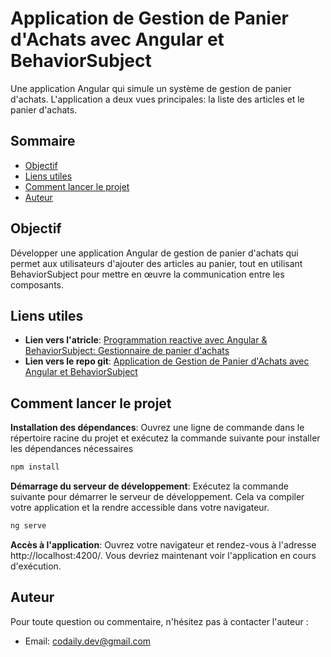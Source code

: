 # Application de Gestion de Panier d'Achats avec Angular et BehaviorSubject

Une application Angular qui simule un système de gestion de panier d'achats. L'application a deux vues principales: la liste des articles et le panier d'achats.

## Sommaire

- [Objectif](#objectif)
- [Liens utiles](#liens-utiles)
- [Comment lancer le projet](#comment-lancer-le-projet)
- [Auteur](#auteur)

## Objectif

Développer une application Angular de gestion de panier d'achats qui permet aux utilisateurs d'ajouter des articles au panier, tout en utilisant BehaviorSubject pour mettre en œuvre la communication entre les composants.

## Liens utiles

- **Lien vers l'atricle**: [Programmation reactive avec Angular & BehaviorSubject: Gestionnaire de panier d'achats](https://www.codaily.dev/blog/programmation-reactive-avec-angular-behaviorsubject-gestionnaire-de-panier-d-achats)
- **Lien vers le repo git**: [Application de Gestion de Panier d'Achats avec Angular et BehaviorSubject](https://github.com/codaily-dev/Angular-BehaviorSubject-Gestionnaire-de-panier-d-achats)

## Comment lancer le projet

**Installation des dépendances**: Ouvrez une ligne de commande dans le répertoire racine du projet et exécutez la commande suivante pour installer les dépendances nécessaires

```sh
npm install
```

**Démarrage du serveur de développement**: Exécutez la commande suivante pour démarrer le serveur de développement. Cela va compiler votre application et la rendre accessible dans votre navigateur.

```sh
ng serve
```

**Accès à l'application**: Ouvrez votre navigateur et rendez-vous à l'adresse http://localhost:4200/. Vous devriez maintenant voir l'application en cours d'exécution.

## Auteur

Pour toute question ou commentaire, n'hésitez pas à contacter l'auteur :

- Email: [codaily.dev@gmail.com](mailto:codaily.dev@gmail.com)

